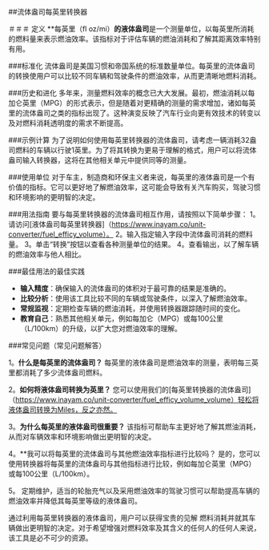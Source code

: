 ##流体盎司每英里转换器

＃＃＃ 定义
**每英里（fl oz/mi）**的液体盎司**是一个测量单位，以每英里所消耗的燃料量来表示燃油效率。该指标对于评估车辆的燃油消耗和了解其距离效率特别有用。

###标准化
流体盎司是美国习惯和帝国系统的标准数量单位。每英里的流体盎司的转换使用户可以比较不同车辆和驾​​驶条件的燃油效率，从而更清晰地燃料消耗。

###历史和进化
多年来，测量燃料效率的概念已大大发展。最初，燃油消耗以每加仑英里（MPG）的形式表示，但是随着对更精确的测量的需求增加，诸如每英里的流体盎司之类的指标出现了。这种演变反映了汽车行业向更有效技术的转变以及对燃料消耗透明度的需求不断提高。

###示例计算
为了说明如何使用每英里转换器的流体盎司，请考虑一辆消耗32盎司燃料的车辆以行驶1英里。为了将其转换为更易于理解的格式，用户可以将流体盎司输入转换器，这将在其他相关单元中提供同等的测量。

###使用单位
对于车主，制造商和环保主义者来说，每英里的液体盎司是一个有价值的指标。它可以更好地了解燃油效率，这可能会导致有关汽车购买，驾驶习惯和环境影响的更明智的决定。

###用法指南
要与每英里转换器的流体盎司相互作用，请按照以下简单步骤：
1。请访问[液体盎司每英里转换器]（https://www.inayam.co/unit-converter/fuel_efficy_volume）。
2。输入指定输入字段中流体盎司消耗的燃料量。
3。单击“转换”按钮以查看各种测量单位的结果。
4。查看输出，以了解车辆的燃油效率与他人相比。

###最佳用法的最佳实践
-  **输入精度**：确保输入的流体盎司的体积对于最可靠的结果是准确的。
-  **比较分析**：使用该工具比较不同的车辆或驾驶条件，以深入了解燃油效率。
-  **常规监视**：定期检查车辆的燃油消耗，并使用转换器跟踪随时间的变化。
-  **教育自己**：熟悉其他相关单元，例如每加仑（MPG）或每100公里（L/100km）的升级，以扩大您对燃油效率的理解。

###常见问题（常见问题解答）

1。**什么是每英里的流体盎司？**
每英里的液体盎司是燃油效率的测量，表明每三英里都消耗了多少流体盎司燃料。

2。**如何将液体盎司转换为英里？**
您可以使用我们的[每英里转换器的流体盎司]（https://www.inayam.co/unit-converter/fuel_efficy_volume_volume）轻松将液体盎司转换为Miles，反之亦然。

3。**为什么每英里的液体盎司很重要？**
该指标可帮助车主更好地了解其燃油消耗，从而对车辆效率和环境影响做出更明智的决定。

4。**我可以将每英里的流体盎司与其他燃油效率指标进行比较吗？
是的，您可以使用转换器将每英里的流体盎司与其他指标进行比较，例如每加仑英里（MPG）或每100公里（L/100km）。

5。
定期维护，适当的轮胎充气以及采用燃油效率的驾驶习惯可以帮助提高车辆的燃油效率并降低其每英里等级的液体盎司。

通过利用每英里转换器的液体盎司，用户可以获得宝贵的见解 燃料消耗并就其车辆做出更明智的决定。对于希望增强对燃料效率及其含义的任何人的任何人来说，该工具是必不可少的资源。